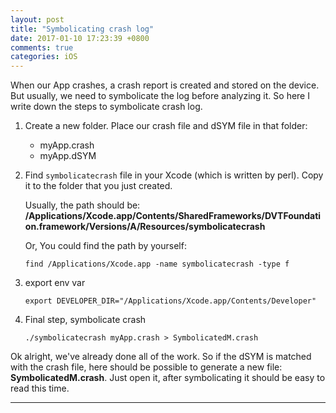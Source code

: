 ```yaml
---
layout: post
title: "Symbolicating crash log"
date: 2017-01-10 17:23:39 +0800
comments: true
categories: iOS
---
```


When our App crashes, a crash report is created and stored on the device. But usually, we need to symbolicate the log before analyzing it. So here I write down the steps to symbolicate crash log.

1. Create a new folder. Place our crash file and dSYM file in that folder: 

    * myApp.crash
    * myApp.dSYM



2. Find `symbolicatecrash` file in your Xcode (which is written by perl). Copy it to the folder that you just created.

   Usually, the path should be: 
       __/Applications/Xcode.app/Contents/SharedFrameworks/DVTFoundation.framework/Versions/A/Resources/symbolicatecrash__

   Or, You could find the path by yourself:

    ```
    find /Applications/Xcode.app -name symbolicatecrash -type f
    ```



3. export env var

    ```
    export DEVELOPER_DIR="/Applications/Xcode.app/Contents/Developer"
    ```



4. Final step, symbolicate crash 
 
    ```
    ./symbolicatecrash myApp.crash > SymbolicatedM.crash
    ```

Ok alright, we've already done all of the work. So if the dSYM is matched with the crash file, here should be possible to generate a new file: __SymbolicatedM.crash__. Just open it, after symbolicating it should be easy to read this time.

---





